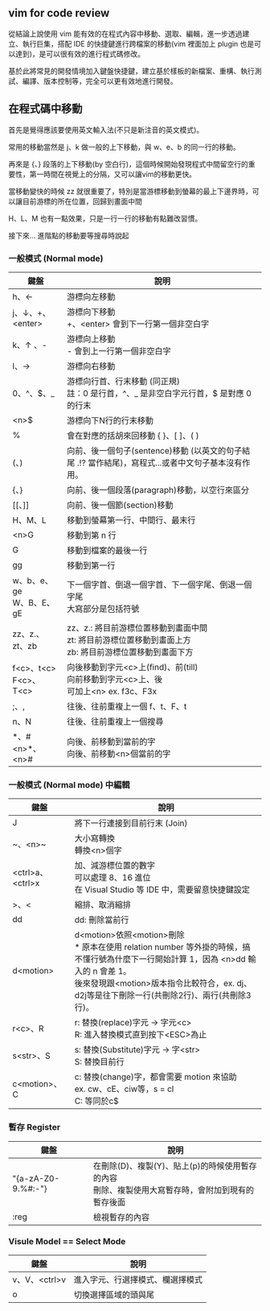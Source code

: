 ## vim for code review

從結論上說使用 vim 能有效的在程式內容中移動、選取、編輯，進一步透過建立、執行巨集，搭配 IDE 的快捷鍵進行跨檔案的移動(vim 裡面加上 plugin 也是可以達到)，是可以很有效的進行程式碼修改。

基於此將常見的開發情境加入鍵盤快捷鍵，建立基於樣板的新檔案、重構、執行測試、編譯、版本控制等，完全可以更有效地進行開發。

## 在程式碼中移動

首先是覺得應該要使用英文輸入法(不只是新注音的英文模式)。

常用的移動當然是 j、k 做一般的上下移動，與 w、e、b 的同一行的移動。

再來是 {、} 段落的上下移動(by 空白行)，這個時候開始發現程式中間留空行的重要性，第一時間在視覺上的分隔，又可以讓vim的移動更快。

當移動變快的時候 zz 就很重要了，特別是當游標移動到螢幕的最上下邊界時，可以讓目前游標的所在位置，回歸到畫面中間

H、L、M 也有一點效果，只是一行一行的移動有點難改習慣。

接下來... 進階點的移動要等搜尋時說起

### 一般模式 (Normal mode)

| 鍵盤                 | 說明                                                         |
| -------------------- | ------------------------------------------------------------ |
| h、←                 | 游標向左移動                                                 |
| j、↓、+、\<enter>    | 游標向下移動<br />+、\<enter> 會到下一行第一個非空白字       |
| k、↑ 、-             | 游標向上移動<br />- 會到上一行第一個非空白字                 |
| l、→                 | 游標向右移動                                                 |
| 0、^、$、_           | 游標向行首、行末移動 (同正規) <br />註：0 是行首，^、_ 是非空白字元行首，$ 是對應 0 的行末 |
| \<n>$                 | 游標向下N行的行末移動
| %                    | 會在對應的括胡來回移動 { }、[ ]、( )                         |
| (、)                 | 向前、後一個句子(sentence)移動 (以英文的句子結尾 .!? 當作結尾)，寫程式...或者中文句子基本沒有作用。 |
| {、}                 | 向前、後一個段落(paragraph)移動，以空行來區分                |
| [[、]]               | 向前、後一個節(section)移動                                  |
| H、M、L              | 移動到螢幕第一行、中間行、最末行                             |
| \<n>G                | 移動到第 n 行                                                |
| G                    | 移動到檔案的最後一行                                         |
| gg                   | 移動到第一行
| w、b、e、ge<br />W、B、E、gE | 下一個字首、倒退一個字首、下一個字尾、倒退一個字尾<br />大寫部分是包括符號 |
| zz、z.、zt、zb  | zz、z.: 將目前游標位置移動到畫面中間<br>zt: 將目前游標位置移動到畫面上方<br>zb: 將目前游標位置移動到畫面下方
| f\<c>、t\<c><br/>F\<c>、T\<c> | 向後移動到字元\<c>上(find)、前(till)<br/>向前移動到字元\<c>上、後<br/>可加上\<n> ex. f3c、F3x
| ;、, | 往後、往前重複上一個 f、t、F、t 
| n、N | 往後、往前重複上一個搜尋
| \*、#<br>\<n>\*、\<n># | 向後、前移動到當前的字<br/>向後、前移動\<n>個當前的字

### 一般模式 (Normal mode) 中編輯

| 鍵盤               | 說明                                          |
| ------------------ | --------------------------------------------- |
| J                  | 將下一行連接到目前行末 (Join)                 |
| \~、\<n>\~      | 大小寫轉換<br>轉換\<n>個字
| \<ctrl>a、\<ctrl>x | 加、減游標位置的數字<br />可以處理 8、16 進位<br>在 Visual Studio 等 IDE 中，需要留意快捷鍵設定
| >、<               | 縮排、取消縮排
| dd | dd: 刪除當前行
| d\<motion> | d\<motion>依照\<motion>刪除<br> * 原本在使用 relation number 等外掛的時候，搞不懂行號為什麼下一行開始計算 1，因為 \<n>dd 輸入的 n 會差 1。<br/>後來發現跟\<motion>版本指令比較符合，ex. dj、d2j等是往下刪除一行(共刪除2行)、兩行(共刪除3行)。
| r\<c>、R           | r: 替換(replace)字元 -> 字元\<c><br>R: 進入替換模式直到按下\<ESC>為止
| s\<str>、S         | s: 替換(Substitute)字元 -> 字\<str><br>S: 替換目前行
| c\<motion>、C      | c: 替換(change)字，都會需要 motion 來協助<br> ex. cw、cE、ciw等，s = cl<br>C: 等同於c$

### 暫存 Register

| 鍵盤               | 說明                                          |
| ------------------ | --------------------------------------------- |
| "{a-zA-Z0-9.%#:-"} | 在刪除(D)、複製(Y)、貼上(p)的時候使用暫存的內容<br>刪除、複製使用大寫暫存時，會附加到現有的暫存後面
| :reg | 檢視暫存的內容

### Visule Model == Select Mode


| 鍵盤               | 說明                                          |
| ------------------ | --------------------------------------------- |
| v、V、\<ctrl>v | 進入字元、行選擇模式、欄選擇模式
| o | 切換選擇區域的頭與尾
